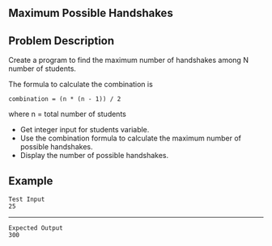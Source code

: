 Maximum Possible Handshakes
-
Problem Description
-
Create a program to find the maximum number of handshakes among N number of students.

The formula to calculate the combination is

    combination = (n * (n - 1)) / 2
where n = total number of students

- Get integer input for students variable.
- Use the combination formula to calculate the maximum number of possible handshakes.
- Display the number of possible handshakes.

Example
-
    Test Input
    25
------
    Expected Output
    300